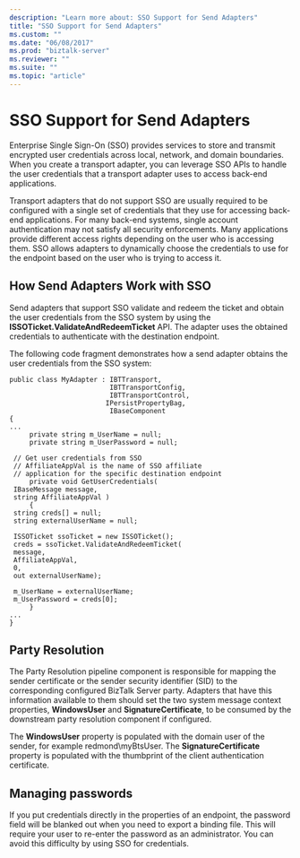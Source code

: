 ```yaml
---
description: "Learn more about: SSO Support for Send Adapters"
title: "SSO Support for Send Adapters"
ms.custom: ""
ms.date: "06/08/2017"
ms.prod: "biztalk-server"
ms.reviewer: ""
ms.suite: ""
ms.topic: "article"
---
```

# SSO Support for Send Adapters
Enterprise Single Sign-On (SSO) provides services to store and transmit encrypted user credentials across local, network, and domain boundaries. When you create a transport adapter, you can leverage SSO APIs to handle the user credentials that a transport adapter uses to access back-end applications.  
  
 Transport adapters that do not support SSO are usually required to be configured with a single set of credentials that they use for accessing back-end applications. For many back-end systems, single account authentication may not satisfy all security enforcements. Many applications provide different access rights depending on the user who is accessing them. SSO allows adapters to dynamically choose the credentials to use for the endpoint based on the user who is trying to access it.  
  
## How Send Adapters Work with SSO  
 Send adapters that support SSO validate and redeem the ticket and obtain the user credentials from the SSO system by using the **ISSOTicket.ValidateAndRedeemTicket** API. The adapter uses the obtained credentials to authenticate with the destination endpoint.  
  
 The following code fragment demonstrates how a send adapter obtains the user credentials from the SSO system:  
  
```  
public class MyAdapter : IBTTransport,   
                         IBTTransportConfig,   
                         IBTTransportControl,  
                        IPersistPropertyBag,   
                         IBaseComponent  
{  
...  
     private string m_UserName = null;  
     private string m_UserPassword = null;  
  
 // Get user credentials from SSO  
 // AffiliateAppVal is the name of SSO affiliate   
 // application for the specific destination endpoint  
     private void GetUserCredentials(  
 IBaseMessage message,   
 string AffiliateAppVal )  
     {  
 string creds[] = null;  
 string externalUserName = null;  
  
 ISSOTicket ssoTicket = new ISSOTicket();  
 creds = ssoTicket.ValidateAndRedeemTicket(  
 message,   
 AffiliateAppVal,   
 0,   
 out externalUserName);  
  
 m_UserName = externalUserName;  
 m_UserPassword = creds[0];  
     }  
...  
}  
```  
  
## Party Resolution  
 The Party Resolution pipeline component is responsible for mapping the sender certificate or the sender security identifier (SID) to the corresponding configured BizTalk Server party. Adapters that have this information available to them should set the two system message context properties, **WindowsUser** and **SignatureCertificate**, to be consumed by the downstream party resolution component if configured.  
  
 The **WindowsUser** property is populated with the domain user of the sender, for example redmond\myBtsUser. The **SignatureCertificate** property is populated with the thumbprint of the client authentication certificate.  
  
## Managing passwords  
 If you put credentials directly in the properties of an endpoint, the password field will be blanked out when you need to export a binding file. This will require your user to re-enter the password as an administrator. You can avoid this difficulty by using SSO for credentials.
